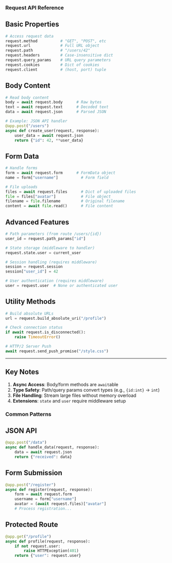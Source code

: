 

### **Request API Reference**

## **Basic Properties**
```python
# Access request data
request.method          # "GET", "POST", etc
request.url             # Full URL object
request.path            # "/users/42"
request.headers         # Case-insensitive dict
request.query_params    # URL query parameters
request.cookies         # Dict of cookies
request.client          # (host, port) tuple
```

## **Body Content**
```python
# Read body content
body = await request.body      # Raw bytes
text = await request.text      # Decoded text
data = await request.json      # Parsed JSON

# Example: JSON API handler
@app.post("/users")
async def create_user(request, response):
    user_data = await request.json
    return {"id": 42, **user_data}
```

## **Form Data**
```python
# Handle forms
form = await request.form      # FormData object
name = form["username"]          # Form field

# File uploads
files = await request.files      # Dict of uploaded files
file = files["avatar"]           # File object
filename = file.filename         # Original filename
content = await file.read()      # File content
```

## **Advanced Features**
```python
# Path parameters (from route /users/{id})
user_id = request.path_params["id"]

# State storage (middleware to handler)
request.state.user = current_user

# Session handling (requires middleware)
session = request.session
session["user_id"] = 42

# User authentication (requires middleware)
user = request.user  # None or authenticated user
```

## **Utility Methods**
```python
# Build absolute URLs
url = request.build_absolute_uri("/profile")

# Check connection status
if await request.is_disconnected():
    raise TimeoutError()

# HTTP/2 Server Push
await request.send_push_promise("/style.css")
```

---

## **Key Notes**
1. **Async Access**: Body/form methods are `await`able
2. **Type Safety**: Path/query params convert types (e.g., `{id:int}` → `int`)
3. **File Handling**: Stream large files without memory overload
4. **Extensions**: `state` and `user` require middleware setup

### **Common Patterns**

## **JSON API**
```python
@app.post("/data")
async def handle_data(request, response):
    data = await request.json
    return {"received": data}
```

## **Form Submission**
```python
@app.post("/register")
async def register(request, response):
    form = await request.form
    username = form["username"]
    avatar = (await request.files)["avatar"]
    # Process registration...
```

## **Protected Route**
```python
@app.get("/profile")
async def profile(request, response):
    if not request.user:
        raise HTTPException(401)
    return {"user": request.user}
```
